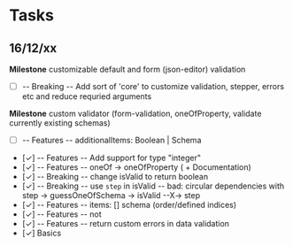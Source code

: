 # Tasks

## 16/12/xx

**Milestone** customizable default and form (json-editor) validation
- [ ] -- Breaking -- Add sort of 'core' to customize validation, stepper, errors etc and reduce requried arguments

**Milestone** custom validator (form-validation, oneOfProperty, validate currently existing schemas)
- [ ] -- Features -- additionalItems: Boolean | Schema
- [✓] -- Features -- Add support for type "integer"
- [✓] -- Features -- oneOf -> oneOfProperty ( + Documentation)
- [✓] -- Breaking -- change isValid to return boolean
- [✓] -- Breaking -- use `step` in isValid -- bad: circular dependencies with step -> guessOneOfSchema -> isValid --X-> step
- [✓] -- Features -- items: [] schema (order/defined indices)
- [✓] -- Features -- not
- [✓] -- Features -- return custom errors in data validation
- [✓] Basics
